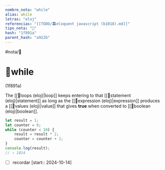 ```yaml
---
nombre_nota: "while"
alias: while
letras: "eloj"
referencias: "[[TODO/🏛️eloquent javascript (b1018).md]]"
tipo_nota: "📑"
hash: "1f891a"
parent_hash: "a922b"
---
```


#nota/📑

# 📑while
<div class="hash">(1f891a)</div>


The [[📑loops (eloj)|loop]] keeps entering to that [[📑statement (eloj)|statement]]  as long as the [[📑expression (eloj)|expression]] produces a
[[📑values (eloj)|value]] that gives __true__ when converted to [[📑boolean  (eloj)|boolean]].

```javascript
let result = 1;
let counter = 0;
while (counter < 10) {
    result = result * 2;
    counter = counter + 1;
}
console.log(result);
// → 1024
```

- [ ] recordar  [start:: 2024-10-14]
    